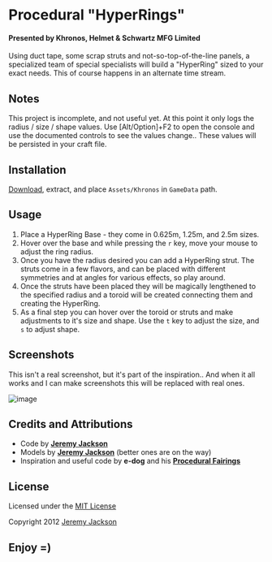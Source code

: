 # Procedural "HyperRings"

#### Presented by Khronos, Helmet & Schwartz MFG Limited

Using duct tape, some scrap struts and not-so-top-of-the-line panels, a specialized team of special specialists will build a "HyperRing" sized to your exact needs. This of course happens in an alternate time stream.


## Notes

This project is incomplete, and not useful yet. At this point it only logs the radius / size / shape values.
Use [Alt/Option]+F2 to open the console and use the documented controls to see the values change.. These values will be persisted in your craft file.


## Installation

[Download](https://github.com/jejacks0n/khronos-procedural-rings/archive/master.zip), extract, and place `Assets/Khronos` in `GameData` path.


## Usage

1. Place a HyperRing Base - they come in 0.625m, 1.25m, and 2.5m sizes.
2. Hover over the base and while pressing the `r` key, move your mouse to adjust the ring radius.
3. Once you have the radius desired you can add a HyperRing strut. The struts come in a few flavors, and can be placed with different symmetries and at angles for various effects, so play around.
4. Once the struts have been placed they will be magically lengthened to the specified radius and a toroid will be created connecting them and creating the HyperRing.
5. As a final step you can hover over the toroid or struts and make adjustments to it's size and shape. Use the `t` key to adjust the size, and `s` to adjust shape.


## Screenshots

This isn't a real screenshot, but it's part of the inspiration.. And when it all works and I can make screenshots this will be replaced with real ones.

![image](https://raw.github.com/jejacks0n/khronos-procedural-rings/master/Assets/Screenshots/temp.jpg)


## Credits and Attributions

- Code by **[Jeremy Jackson](https://github.com/jejacks0n)**
- Models by **[Jeremy Jackson](https://github.com/jejacks0n)** (better ones are on the way)
- Inspiration and useful code by **e-dog** and his **[Procedural Fairings](http://kerbalspaceport.com/procedural-fairings/)**


## License

Licensed under the [MIT License](http://opensource.org/licenses/mit-license.php)

Copyright 2012 [Jeremy Jackson](https://github.com/jejacks0n)


## Enjoy =)